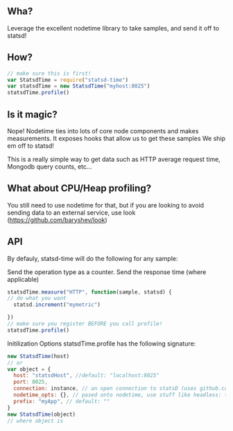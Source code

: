 ## Wha?
Leverage the excellent nodetime library to take samples, and send it off to statsd!

## How?

``` JavaScript
// make sure this is first!
var StatsdTime = require("statsd-time")
var statsdTime = new StatsdTime("myhost:8025")
statsdTime.profile()
```

## Is it magic?
Nope! Nodetime ties into lots of core node components and makes measurements. It exposes hooks that allow us to get these samples
We ship em off to statsd!

This is a really simple way to get data such as HTTP average request time, Mongodb query counts, etc...

## What about CPU/Heap profiling?
You still need to use nodetime for that, but if you are looking to avoid sending data to an external service, use look (https://github.com/baryshev/look)

## API
By defauly, statsd-time will do the following for any sample:

Send the operation type as a counter.
Send the response time (where applicable)

``` JavaScript
statsdTime.measure("HTTP", function(sample, statsd) {
// do what you want
  statsd.increment("mymetric")

})
// make sure you register BEFORE you call profile!
statsdTime.profile()
```

Initilization Options
statsdTime.profile has the following signature:

``` JavaScript
new StatsdTime(host)
// or
var object = {
  host: "statsdHost", //default: "localhost:8025"
  port: 8025,
  connection: instance, // an open connection to statsD (uses github.com/msiebuhr/node-statsd-client), overrides host
  nodetime_opts: {}, // pased onto nodetime, use stuff like headless: true to turn off external server access
  prefix: "myApp", // default: ""
}
new StatsdTime(object)
// where object is
```
